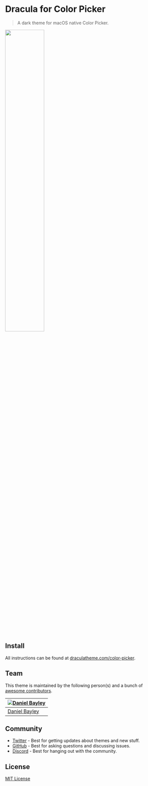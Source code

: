 # Dracula for Color Picker

> A dark theme for macOS native Color Picker.

<img src="./screenshot.png" width="50%">

## Install

All instructions can be found at [draculatheme.com/color-picker](https://draculatheme.com/color-picker).

## Team

This theme is maintained by the following person(s) and a bunch of [awesome contributors](https://github.com/dracula/color-picker/graphs/contributors).

| [![Daniel Bayley](https://github.com/danielbayley.png?size=100)](https://github.com/danielbayley) |
|:--------------------------------------------------------------------------------------------------|
| [Daniel Bayley](https://github.com/danielbayley)                                                  |

## Community

- [Twitter](https://twitter.com/draculatheme) - Best for getting updates about themes and new stuff.
- [GitHub](https://github.com/dracula/dracula-theme/discussions) - Best for asking questions and discussing issues.
- [Discord](https://draculatheme.com/discord-invite) - Best for hanging out with the community.

## License

[MIT License](./LICENSE)
